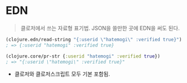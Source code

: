 # EDN

> 클로저에서 쓰는 자료형 표기법. JSON을 쓸만한 곳에 EDN을 써도 된다.

``` clojure
(clojure.edn/read-string "{:userid \"hatemogi\" :verified true}")
; => {:userid "hatemogi" :verified true}

(clojure.core/pr-str {:userid "hatemogi" :verified true})
; => "{:userid \"hatemogi\" :verified true}"
```

* 클로저와 클로저스크립트 모두 기본 포함됨.
